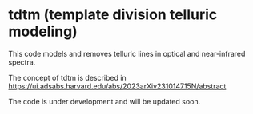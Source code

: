 # tdtm (template division telluric modeling)

This code models and removes telluric lines in optical and near-infrared spectra.

The concept of tdtm is described in https://ui.adsabs.harvard.edu/abs/2023arXiv231014715N/abstract

The code is under development and will be updated soon.
